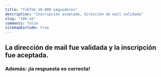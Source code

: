 ```yaml
---
title: "TikTok 10.000 seguidores"
description: "Inscripción aceptada, dirección de mail validada"
slug: "10k-ok"
comments: false
sitemapExclude: true
---
```


## La dirección de mail fue validada y la inscripción fue aceptada.

### Además: ¡la respuesta es correcta!

